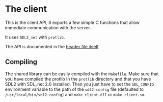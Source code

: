 # The client
This is the client API, it exports a few simple C functions that
allow immediate communication with the server.

It uses `SDL2_net` with `protlib`.

The API is documented in the [header file itself](include/client.h "The client.h file").

## Compiling
The shared library can be easily compiled with the `Makefile`.
Make sure that you have compiled the protlib in the `protlib` directory
and that you have SDL2 with SDL_net 2.0 installed. 
Then you just have to set the `SDL_CONFIG` environment variable to the 
path of the `sdl2-config` file (defaulted to `/usr/local/bin/sdl2-config`)
and `make client.dll` or `make client.so`.